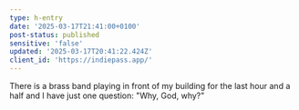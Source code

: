 ```yaml
---
type: h-entry
date: '2025-03-17T21:41:00+0100'
post-status: published
sensitive: 'false'
updated: '2025-03-17T20:41:22.424Z'
client_id: 'https://indiepass.app/'
---
```

There is a brass band playing in front of my building for the last hour and a half and I have just one question: "Why, God, why?"
